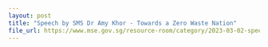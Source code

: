 ```yaml
---
layout: post
title: "Speech by SMS Dr Amy Khor - Towards a Zero Waste Nation"
file_url: https://www.mse.gov.sg/resource-room/category/2023-03-02-speech-by-sms-amy-khor-at-cos-2023
---
```

